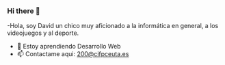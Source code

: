 ### Hi there 👋

-Hola, soy David un chico muy aficionado a la informática en general, a los videojuegos y al deporte.
- 🌱 Estoy aprendiendo Desarrollo Web
- 📫 Contactame aqui: 200@cifpceuta.es
